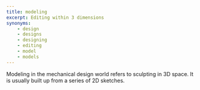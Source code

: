 ```yaml
---
title: modeling
excerpt: Editing within 3 dimensions
synonyms:
    - design
    - designs
    - designing
    - editing
    - model
    - models
---
```


Modeling in the mechanical design world refers to sculpting in 3D space. It is usually built up from a series of 2D sketches.

